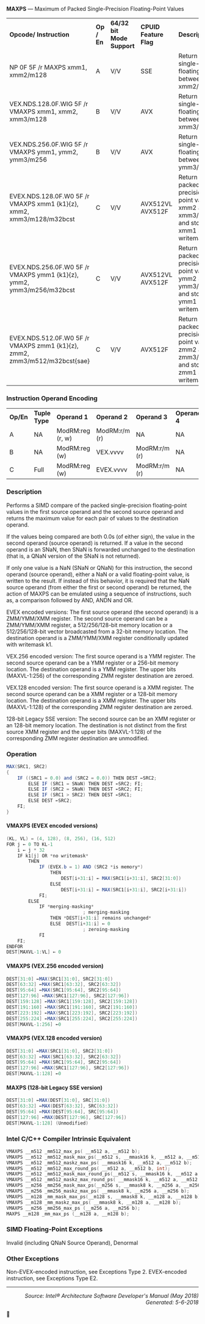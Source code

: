<b>MAXPS</b> — Maximum of Packed Single-Precision Floating-Point Values
<table>
	<tr>
		<td><b>Opcode/ Instruction</b></td>
		<td><b>Op / En</b></td>
		<td><b>64/32 bit Mode Support</b></td>
		<td><b>CPUID Feature Flag</b></td>
		<td><b>Description</b></td>
	</tr>
	<tr>
		<td>NP 0F 5F /r MAXPS xmm1, xmm2/m128</td>
		<td>A</td>
		<td>V/V</td>
		<td>SSE</td>
		<td>Return the maximum single-precision floating-point values between xmm1 and xmm2/mem.</td>
	</tr>
	<tr>
		<td>VEX.NDS.128.0F.WIG 5F /r VMAXPS xmm1, xmm2, xmm3/m128</td>
		<td>B</td>
		<td>V/V</td>
		<td>AVX</td>
		<td>Return the maximum single-precision floating-point values between xmm2 and xmm3/mem.</td>
	</tr>
	<tr>
		<td>VEX.NDS.256.0F.WIG 5F /r VMAXPS ymm1, ymm2, ymm3/m256</td>
		<td>B</td>
		<td>V/V</td>
		<td>AVX</td>
		<td>Return the maximum single-precision floating-point values between ymm2 and ymm3/mem.</td>
	</tr>
	<tr>
		<td>EVEX.NDS.128.0F.W0 5F /r VMAXPS xmm1 {k1}{z}, xmm2, xmm3/m128/m32bcst</td>
		<td>C</td>
		<td>V/V</td>
		<td>AVX512VL AVX512F</td>
		<td>Return the maximum packed single-precision floating-point values between xmm2 and xmm3/m128/m32bcst and store result in xmm1 subject to writemask k1.</td>
	</tr>
	<tr>
		<td>EVEX.NDS.256.0F.W0 5F /r VMAXPS ymm1 {k1}{z}, ymm2, ymm3/m256/m32bcst</td>
		<td>C</td>
		<td>V/V</td>
		<td>AVX512VL AVX512F</td>
		<td>Return the maximum packed single-precision floating-point values between ymm2 and ymm3/m256/m32bcst and store result in ymm1 subject to writemask k1.</td>
	</tr>
	<tr>
		<td>EVEX.NDS.512.0F.W0 5F /r VMAXPS zmm1 {k1}{z}, zmm2, zmm3/m512/m32bcst{sae}</td>
		<td>C</td>
		<td>V/V</td>
		<td>AVX512F</td>
		<td>Return the maximum packed single-precision floating-point values between zmm2 and zmm3/m512/m32bcst and store result in zmm1 subject to writemask k1.</td>
	</tr>
</table>


### Instruction Operand Encoding
<table>
	<tr>
		<td><b>Op/En</b></td>
		<td><b>Tuple Type</b></td>
		<td><b>Operand 1</b></td>
		<td><b>Operand 2</b></td>
		<td><b>Operand 3</b></td>
		<td><b>Operand 4</b></td>
	</tr>
	<tr>
		<td>A</td>
		<td>NA</td>
		<td>ModRM:reg (r, w)</td>
		<td>ModRM:r/m (r)</td>
		<td>NA</td>
		<td>NA</td>
	</tr>
	<tr>
		<td>B</td>
		<td>NA</td>
		<td>ModRM:reg (w)</td>
		<td>VEX.vvvv</td>
		<td>ModRM:r/m (r)</td>
		<td>NA</td>
	</tr>
	<tr>
		<td>C</td>
		<td>Full</td>
		<td>ModRM:reg (w)</td>
		<td>EVEX.vvvv</td>
		<td>ModRM:r/m (r)</td>
		<td>NA</td>
	</tr>
</table>


### Description
Performs a SIMD compare of the packed single-precision floating-point values in the first source operand and the
second source operand and returns the maximum value for each pair of values to the destination operand.

If the values being compared are both 0.0s (of either sign), the value in the second operand (source operand) is
returned. If a value in the second operand is an SNaN, then SNaN is forwarded unchanged to the destination (that
is, a QNaN version of the SNaN is not returned).

If only one value is a NaN (SNaN or QNaN) for this instruction, the second operand (source operand), either a NaN
or a valid floating-point value, is written to the result. If instead of this behavior, it is required that the NaN source
operand (from either the first or second operand) be returned, the action of MAXPS can be emulated using a
sequence of instructions, such as, a comparison followed by AND, ANDN and OR.

EVEX encoded versions: The first source operand (the second operand) is a ZMM/YMM/XMM register. The second
source operand can be a ZMM/YMM/XMM register, a 512/256/128-bit memory location or a 512/256/128-bit vector
broadcasted from a 32-bit memory location. The destination operand is a ZMM/YMM/XMM register conditionally
updated with writemask k1.

VEX.256 encoded version: The first source operand is a YMM register. The second source operand can be a YMM
register or a 256-bit memory location. The destination operand is a YMM register. The upper bits (MAXVL-1:256) of
the corresponding ZMM register destination are zeroed.

VEX.128 encoded version: The first source operand is a XMM register. The second source operand can be a XMM
register or a 128-bit memory location. The destination operand is a XMM register. The upper bits (MAXVL-1:128) of
the corresponding ZMM register destination are zeroed.

128-bit Legacy SSE version: The second source can be an XMM register or an 128-bit memory location. The destination
 is not distinct from the first source XMM register and the upper bits (MAXVL-1:128) of the corresponding
ZMM register destination are unmodified.

### Operation

```java
MAX(SRC1, SRC2)
{
    IF ((SRC1 = 0.0) and (SRC2 = 0.0)) THEN DEST ←SRC2;
        ELSE IF (SRC1 = SNaN) THEN DEST ←SRC2; FI;
        ELSE IF (SRC2 = SNaN) THEN DEST ←SRC2; FI;
        ELSE IF (SRC1 > SRC2) THEN DEST ←SRC1;
        ELSE DEST ←SRC2; 
    FI; 
}
```
#### VMAXPS (EVEX encoded versions)
```java
(KL, VL) = (4, 128), (8, 256), (16, 512)
FOR j ← 0 TO KL-1
    i ← j * 32
    IF k1[j] OR *no writemask*
        THEN 
            IF (EVEX.b = 1) AND (SRC2 *is memory*)
                THEN
                    DEST[i+31:i] ← MAX(SRC1[i+31:i], SRC2[31:0])
                ELSE 
                    DEST[i+31:i] ← MAX(SRC1[i+31:i], SRC2[i+31:i])
            FI;
        ELSE 
            IF *merging-masking*
                            ; merging-masking
                THEN *DEST[i+31:i] remains unchanged*
                ELSE  DEST[i+31:i] ← 0 
                            ; zeroing-masking
            FI
    FI;
ENDFOR
DEST[MAXVL-1:VL] ← 0
```
#### VMAXPS (VEX.256 encoded version)
```java
DEST[31:0] ←MAX(SRC1[31:0], SRC2[31:0])
DEST[63:32] ←MAX(SRC1[63:32], SRC2[63:32])
DEST[95:64] ←MAX(SRC1[95:64], SRC2[95:64])
DEST[127:96] ←MAX(SRC1[127:96], SRC2[127:96])
DEST[159:128] ←MAX(SRC1[159:128], SRC2[159:128])
DEST[191:160] ←MAX(SRC1[191:160], SRC2[191:160])
DEST[223:192] ←MAX(SRC1[223:192], SRC2[223:192])
DEST[255:224] ←MAX(SRC1[255:224], SRC2[255:224])
DEST[MAXVL-1:256] ←0
```
#### VMAXPS (VEX.128 encoded version)
```java
DEST[31:0] ←MAX(SRC1[31:0], SRC2[31:0])
DEST[63:32] ←MAX(SRC1[63:32], SRC2[63:32])
DEST[95:64] ←MAX(SRC1[95:64], SRC2[95:64])
DEST[127:96] ←MAX(SRC1[127:96], SRC2[127:96])
DEST[MAXVL-1:128] ←0
```
#### MAXPS (128-bit Legacy SSE version)
```java
DEST[31:0] ←MAX(DEST[31:0], SRC[31:0])
DEST[63:32] ←MAX(DEST[63:32], SRC[63:32])
DEST[95:64] ←MAX(DEST[95:64], SRC[95:64])
DEST[127:96] ←MAX(DEST[127:96], SRC[127:96])
DEST[MAXVL-1:128] (Unmodified)
```
### Intel C/C++ Compiler Intrinsic Equivalent
```c
VMAXPS __m512 _mm512_max_ps( __m512 a, __m512 b);
VMAXPS __m512 _mm512_mask_max_ps(__m512 s, __mmask16 k, __m512 a, __m512 b);
VMAXPS __m512 _mm512_maskz_max_ps( __mmask16 k, __m512 a, __m512 b);
VMAXPS __m512 _mm512_max_round_ps( __m512 a, __m512 b, int);
VMAXPS __m512 _mm512_mask_max_round_ps(__m512 s, __mmask16 k, __m512 a, __m512 b, int);
VMAXPS __m512 _mm512_maskz_max_round_ps( __mmask16 k, __m512 a, __m512 b, int);
VMAXPS __m256 _mm256_mask_max_ps(__m256 s, __mmask8 k, __m256 a, __m256 b);
VMAXPS __m256 _mm256_maskz_max_ps( __mmask8 k, __m256 a, __m256 b);
VMAXPS __m128 _mm_mask_max_ps(__m128 s, __mmask8 k, __m128 a, __m128 b);
VMAXPS __m128 _mm_maskz_max_ps( __mmask8 k, __m128 a, __m128 b);
VMAXPS __m256 _mm256_max_ps (__m256 a, __m256 b);
MAXPS __m128 _mm_max_ps (__m128 a, __m128 b);
```
### SIMD Floating-Point Exceptions
Invalid (including QNaN Source Operand), Denormal

### Other Exceptions

Non-EVEX-encoded instruction, see Exceptions Type 2.
EVEX-encoded instruction, see Exceptions Type E2.

 --- 
<p align="right"><i>Source: Intel® Architecture Software Developer's Manual (May 2018)<br>Generated: 5-6-2018</i></p>
